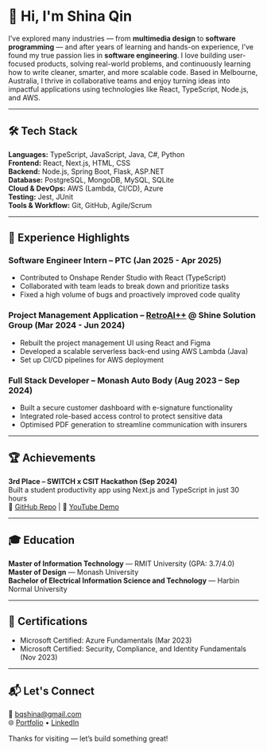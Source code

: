 # 👋 Hi, I'm Shina Qin

I’ve explored many industries — from **multimedia design** to **software programming** — and after years of learning and hands-on experience, I’ve found my true passion lies in **software engineering**. I love building user-focused products, solving real-world problems, and continuously learning how to write cleaner, smarter, and more scalable code. Based in Melbourne, Australia, I thrive in collaborative teams and enjoy turning ideas into impactful applications using technologies like React, TypeScript, Node.js, and AWS.

---

## 🛠️ Tech Stack

**Languages:** TypeScript, JavaScript, Java, C#, Python  
**Frontend:** React, Next.js, HTML, CSS  
**Backend:** Node.js, Spring Boot, Flask, ASP.NET  
**Database:** PostgreSQL, MongoDB, MySQL, SQLite  
**Cloud & DevOps:** AWS (Lambda, CI/CD), Azure  
**Testing:** Jest, JUnit  
**Tools & Workflow:** Git, GitHub, Agile/Scrum

---

## 💼 Experience Highlights

### Software Engineer Intern – PTC (Jan 2025 - Apr 2025)
- Contributed to Onshape Render Studio with React (TypeScript)
- Collaborated with team leads to break down and prioritize tasks
- Fixed a high volume of bugs and proactively improved code quality

### Project Management Application – [RetroAI++](https://d3fmvsgz845g3s.cloudfront.net/) @ Shine Solution Group (Mar 2024 - Jun 2024)
- Rebuilt the project management UI using React and Figma
- Developed a scalable serverless back-end using AWS Lambda (Java)
- Set up CI/CD pipelines for AWS deployment

### Full Stack Developer – Monash Auto Body (Aug 2023 – Sep 2024)
- Built a secure customer dashboard with e-signature functionality
- Integrated role-based access control to protect sensitive data
- Optimised PDF generation to streamline communication with insurers

---

## 🏆 Achievements

**3rd Place – SWITCH x CSIT Hackathon (Sep 2024)**  
Built a student productivity app using Next.js and TypeScript in just 30 hours  
🔗 [GitHub Repo](https://github.com/bqShina/StudyRacer) | 🎥 [YouTube Demo](https://github.com/bqShina/StudyRacer)

---

## 🎓 Education

**Master of Information Technology** — RMIT University (GPA: 3.7/4.0)  
**Master of Design** — Monash University  
**Bachelor of Electrical Information Science and Technology** — Harbin Normal University

---

## 📜 Certifications

- Microsoft Certified: Azure Fundamentals (Mar 2023)  
- Microsoft Certified: Security, Compliance, and Identity Fundamentals (Nov 2023)

---

## 📬 Let's Connect

📧 [bqshina@gmail.com](mailto:bqshina@gmail.com)  
🌐 [Portfolio](https://shina-portfolio.vercel.app/) • [LinkedIn](https://www.linkedin.com/in/xiaohan-shina-qin-26090118b/) 

Thanks for visiting — let’s build something great!
